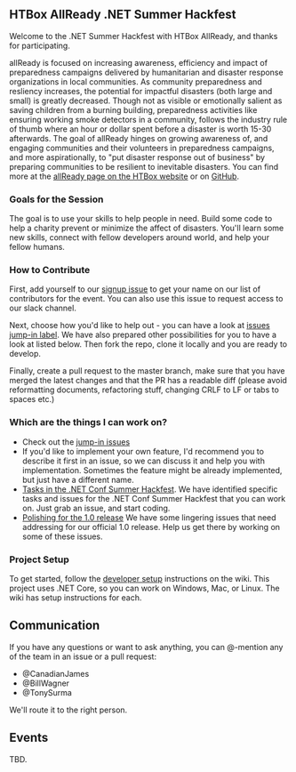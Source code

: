 ## HTBox AllReady .NET Summer Hackfest

Welcome to the .NET Summer Hackfest with HTBox AllReady, and thanks for participating.

allReady is focused on increasing awareness, efficiency and impact of preparedness campaigns delivered by humanitarian and disaster response organizations in local communities. As community preparedness and resliency increases, the potential for impactful disasters (both large and small) is greatly decreased. Though not as visible or emotionally salient as saving children from a burning building, preparedness activities like ensuring working smoke detectors in a community, follows the industry rule of thumb where an hour or dollar spent before a disaster is worth 15-30 afterwards. The goal of allReady hinges on growing awareness of, and engaging communities and their volunteers in preparedness campaigns, and more aspirationally, to "put disaster response out of business" by preparing communities to be resilient to inevitable disasters. You can find more at the [allReady page on the HTBox website](http://htbox.org/projects/allReady) or on [GitHub](https://github.com/HTBox/allready).


### Goals for the Session

The goal is to use your skills to help people in need. Build some code to help a charity prevent or minimize the affect of disasters. You'll learn some new skills, connect with fellow developers around world, and help your fellow humans.

### How to Contribute

First, add yourself to our [signup issue](https://github.com/HTBox/allReady/issues/2079) to get your name on our list of contributors for the event. You can also use this issue to request access to our slack channel.

Next, choose how you'd like to help out - you can have a look at [issues jump-in label](https://github.com/HTBox/allReady/issues?q=is%3Aopen+is%3Aissue+label%3Ajump-in). We have also prepared other possibilities for you to have a look at listed below. Then fork the repo, clone it locally and you are ready to develop. 

Finally, create a pull request to the master branch, make sure that you have merged the latest changes and that the PR has a readable diff (please avoid reformatting documents, refactoring stuff, changing CRLF to LF or tabs to spaces etc.)

### Which are the things I can work on?

* Check out the [jump-in issues](https://github.com/HTBox/allReady/issues?q=is%3Aopen+is%3Aissue+label%3Ajump-in)
* If you'd like to implement your own feature, I'd recommend you to describe it first in an issue, so we can discuss it and help you with implementation. Sometimes the feature might be already implemented, but just have a different name.
* [Tasks in the .NET Conf Summer Hackfest](https://github.com/HTBox/allReady/projects/3). We have identified specific tasks and issues for the .NET Conf Summer Hackfest that you can work on. Just grab an issue, and start coding.
* [Polishing for the 1.0 release](https://github.com/HTBox/allReady/milestone/21) We have some lingering issues that need addressing for our official 1.0 release. Help us get there by working on some of these issues.

### Project Setup

To get started, follow the [developer setup](https://github.com/HTBox/allReady/wiki/Developer-Setup) instructions on the wiki. This project uses .NET Core, so you can work on Windows, Mac, or Linux. The wiki has setup instructions for each. 

## Communication

If you have any questions or want to ask anything, you can @-mention any of the team in an issue or a pull request:

- @CanadianJames
- @BillWagner
- @TonySurma

We'll route it to the right person.

## Events

TBD.
